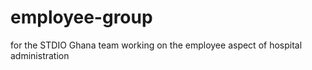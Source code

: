 employee-group
==============

for the STDIO Ghana team working on the employee aspect of hospital administration
